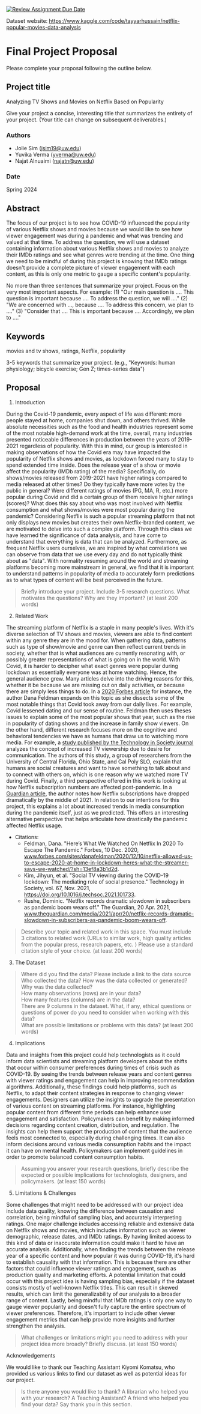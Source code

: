 [![Review Assignment Due Date](https://classroom.github.com/assets/deadline-readme-button-24ddc0f5d75046c5622901739e7c5dd533143b0c8e959d652212380cedb1ea36.svg)](https://classroom.github.com/a/9bMXU1P_)


Dataset website: https://www.kaggle.com/code/tayyarhussain/netflix-popular-movies-data-analysis

# Final Project Proposal

Please complete your proposal following the outline below.

## Project title

Analyzing TV Shows and Movies on Netflix Based on Popularity

Give your project a concise, interesting title that summarizes the entirety of your project. (Your title can change on subsequent deliverables.)

### Authors
- Jolie Sim (jsim19@uw.edu)
- Yuvika Verma (yverma@uw.edu)
- Najat Alnuaimi (najatn@uw.edu)

### Date

Spring 2024
## Abstract

The focus of our project is to see how COVID-19 influenced the popularity of various Netflix shows and movies because we would like to see how viewer engagement was during a pandemic and what was trending and valued at that time. To address the question, we will use a dataset containing information about various Netflix shows and movies to analyze their IMDb ratings and see what genres were trending at the time. One thing we need to be mindful of during this project is knowing that IMDb ratings doesn't provide a complete picture of viewer engagement with each content, as this is only one metric to gauge a specific content's popularity. 

No more than three sentences that summarize your project. Focus on the very most important aspects. For example: (1) "Our main question is .... This question is important because .... To address the question, we will ...." (2) "We are concerned with ..., because .... To address this concern, we plan to ...." (3) "Consider that .... This is important because .... Accordingly, we plan to ...."

## Keywords

movies and tv shows, ratings, Netflix, popularity

3-5 keywords that summarize your project.
(e.g., "Keywords: human physiology; bicycle exercise; Gen Z; times-series data")

## Proposal

1. Introduction  

During the Covid-19 pandemic, every aspect of life was different: more people stayed at home, companies shut down, and others thrived. While absolute necessities such as the food and health industries represent some of the most notable high-demand work at the time, overall, many industries presented noticeable differences in production between the years of 2019-2021 regardless of popularity. With this in mind, our group is interested in making observations of how the Covid era may have impacted the popularity of Netflix shows and movies, as lockdown forced many to stay to spend extended time inside. Does the release year of a show or movie affect the popularity (IMDb rating) of the media? Specifically, do shows/movies released from 2019-2021 have higher ratings compared to media released at other times? Do they typically have more votes by the public in general? Were different ratings of movies (PG, MA, R, etc.) more popular during Covid and did a certain group of them receive higher ratings (scores)? What does this say about who was most involved with Netflix consumption and what shows/movies were most popular during the pandemic? Considering Netflix is such a popular streaming platform that not only displays new movies but creates their own Netflix-branded content, we are motivated to delve into such a complex platform. Through this class we have learned the significance of data analysis, and have come to understand that everything is data that can be analyzed. Furthermore, as frequent Netflix users ourselves, we are inspired by what correlations we can observe from data that we use every day and do not typically think about as "data". With normality resuming around the world and streaming platforms becoming more mainstream in general, we find that it is important to understand patterns in popularity of media to accurately form predictions as to what types of content will be best perceived in the future.

> Briefly introduce your project.  Include 3-5 research questions. What motivates the questions? Why are they important? (at least 200 words)

2. Related Work  

The streaming platform of Netflix is a staple in many people's lives. With it's diverse selection of TV shows and movies, viewers are able to find content within any genre they are in the mood for. When gathering data, patterns such as type of show/movie and genre can then reflect current trends in society, whether that is what audiences are currently resonating with, or possibly greater representations of what is going on in the world. With Covid, it is harder to decipher what exact genres were popular during lockdown as essentially everyone was at home watching. Hence, the general audience grew. Many articles delve into the driving reasons for this, whether it be because we are missing out on daily activities, or because there are simply less things to do. In a [2020 Forbes article](https://www.forbes.com/sites/danafeldman/2020/12/10/netflix-allowed-us-to-escape-2020-at-home-in-lockdown-heres-what-the-streamer-says-we-watched/?sh=13ef8a3b1d2d) for instance, the author Dana Feldman expands on this topic as she dissects some of the most notable things that Covid took away from our daily lives. For example, Covid lessened dating and our sense of routine. Feldman then uses theses issues to explain some of the most popular shows that year, such as the rise in popularity of dating shows and the increase in family show viewers. On the other hand, different research focuses more on the cognitive and behavioral tendencies we have as humans that draw us to watching more media. For example, a [study published by the Technology in Society journal](https://www.ncbi.nlm.nih.gov/pmc/articles/PMC8437809/) analyzes the concept of increased TV viewership due to desire for communication. The authors of this study, a group of researchers from the University of Central Florida, Ohio State, and Cal Poly SLO, explain that humans are social creatures and want to have something to talk about and to connect with others on, which is one reason why we watched more TV during Covid. Finally, a third perspective offered in this work is looking at how Netflix subscription numbers are affected post-pandemic. In a [Guardian article](https://www.theguardian.com/media/2021/apr/20/netflix-records-dramatic-slowdown-in-subscribers-as-pandemic-boom-wears-off), the author notes how Netflix subscriptions have dropped dramatically by the middle of 2021. In relation to our intentions for this project, this explains a lot about increased trends in media consumption during the pandemic itself, just as we predicted. This offers an interesting alternative perspective that helps articulate how drastically the pandemic affected Netflix usage.
- Citations:
  - Feldman, Dana. "Here’s What We Watched On Netflix In 2020 To Escape The Pandemic." Forbes, 10 Dec. 2020, www.forbes.com/sites/danafeldman/2020/12/10/netflix-allowed-us-to-escape-2020-at-home-in-lockdown-heres-what-the-streamer-says-we-watched/?sh=13ef8a3b1d2d.
  - Kim, Jihyun, et al. "Social TV viewing during the COVID-19 lockdown: The mediating role of social presence." Technology in Society, vol. 67, Nov. 2021, https://doi.org/10.1016/j.techsoc.2021.101733.
  - Rushe, Dominic. "Netflix records dramatic slowdown in subscribers as pandemic boom wears off." The Guardian, 20 Apr. 2021, www.theguardian.com/media/2021/apr/20/netflix-records-dramatic-slowdown-in-subscribers-as-pandemic-boom-wears-off.



> Describe your topic and related work in this space. You must include 3 citations to related work (URLs to similar work, high quality articles from the popular press, research papers, etc. ) Please use a standard citation style of your choice. (at least 200 words)

3. The Dataset

> Where did you find the data? Please include a link to the data source
> Who collected the data?
> How was the data collected or generated?  
> Why was the data collected?  
>How many observations (rows) are in your data?  
> How many features (columns) are in the data?  
  There are 9 columns in the dataset.
> What, if any, ethical questions or questions of power do you need to consider when working with this data?  
> What are possible limitations or problems with this data?   (at least 200 words)

4. Implications

Data and insights from this project could help technologists as it could inform data scientists and streaming platform developers about the shifts that occur within consumer preferences during times of crisis such as COVID-19. By seeing the trends between release years and content genres with viewer ratings and engagement can help in improving recommendation algorithms. Additionally, these findings could help platforms, such as Netflix, to adapt their content strategies in response to changing viewer engagements. Designers can utilize the insights to upgrade the presentation of various content on streaming platforms. For instance, highlighting popular content from different time periods can help enhance user engagement and satisfaction. Policymakers can benefit by making informed decisions regarding content creation, distribution, and regulation. The insights can help them support the production of content that the audience feels most connected to, especially during challenging times. It can also inform decisions around various media consumption habits and the impact it can have on mental health. Policymakers can implement guidelines in order to promote balanced content consumption habits.

> Assuming you answer your research questions, briefly describe the expected or possible implications for technologists, designers, and policymakers. (at least 150 words)

5. Limitations & Challenges

Some challenges that might need to be addressed with our project idea include data quality, knowing the difference between causation and correlation, being mindful of sampling bias, and accurately interpreting ratings. One major challenge includes accessing reliable and extensive data on Netflix shows and movies, which includes information such as viewer demographic, release dates, and IMDb ratings. By having limited access to this kind of data or inaccurate information could make it hard to have an accurate analysis. Additionally, when finding the trends between the release year of a specific content and how popular it was during COVID-19, it's hard to establish causality with that information. This is because there are other factors that could influence viewer ratings and engagement, such as production quality and marketing efforts. A potential limitation that could occur with this project idea is having sampling bias, especially if the dataset consists mostly of well-known Netflix titles. This can result in skewed results, which can limit the generalizability of our analysis to a broader range of content. Lastly, being mindful that IMDb ratings is only one way to gauge viewer popularity and doesn't fully capture the entire spectrum of viewer preferences. Therefore, it's important to include other viewer engagement metrics that can help provide more insights and further strengthen the analysis.

>What challenges or limitations might you need to address with your project idea more broadly? Briefly discuss. (at least 150 words)

Acknowledgements

We would like to thank our Teaching Assistant Kiyomi Komatsu, who provided us various links to find our dataset as well as potential ideas for our project. 

> Is there anyone you would like to thank? A librarian who helped you with your research? A Teaching Assistant? A friend who helped you find your data? Say thank you in this section.
